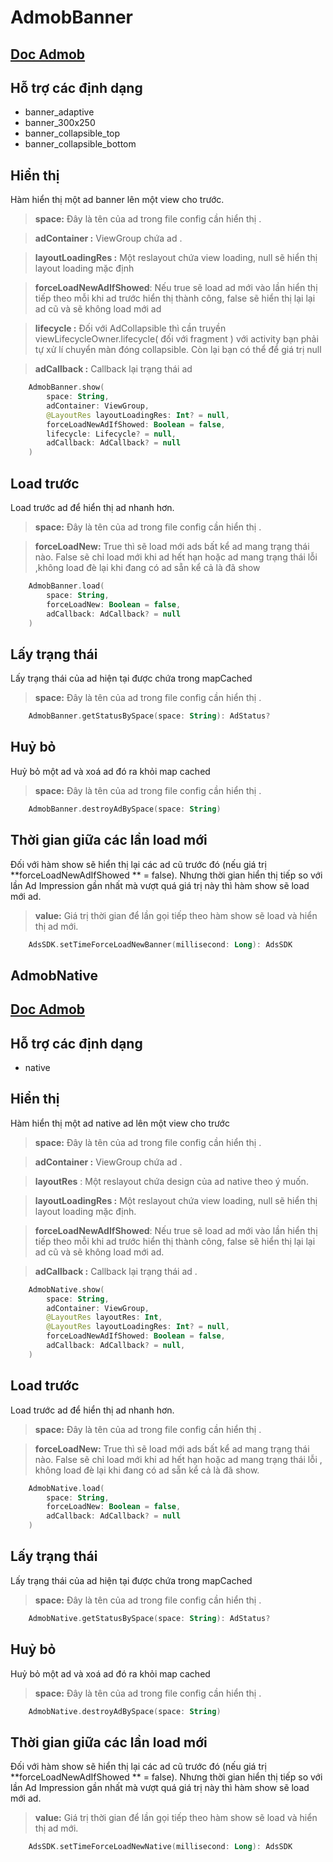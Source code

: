 # AdmobBanner

##  [Doc Admob](https://developers.google.com/admob/android/banner?hl=vi)

## **Hỗ trợ các định dạng**
- banner_adaptive
- banner_300x250
- banner_collapsible_top
- banner_collapsible_bottom

## **Hiển thị**

Hàm hiển thị một ad banner lên một view cho trước.

> **space:** Đây là tên của ad trong file config cần hiển thị .

> **adContainer :** ViewGroup chứa ad .

> **layoutLoadingRes :** Một reslayout chứa view loading, null sẽ hiển thị layout loading mặc định

> **forceLoadNewAdIfShowed**: Nếu true sẽ load ad mới  vào lần hiển thị tiếp theo mỗi khi ad trước hiển thị thành công, false sẽ hiển thị lại lại ad cũ và sẽ không load mới ad

> **lifecycle :** Đối với AdCollapsible thì cần truyền viewLifecycleOwner.lifecycle( đối với fragment ) với activity bạn phải tự xử lí chuyển màn đóng collapsible. Còn lại bạn có thể để giá trị null

> **adCallback :**  Callback lại trạng thái ad

```kotlin
    AdmobBanner.show(
        space: String,
        adContainer: ViewGroup,
        @LayoutRes layoutLoadingRes: Int? = null,
        forceLoadNewAdIfShowed: Boolean = false,
        lifecycle: Lifecycle? = null,
        adCallback: AdCallback? = null
    )
```

## **Load trước**

Load trước ad để hiển thị ad nhanh hơn.

> **space:** Đây là tên của ad trong file config cần hiển thị .

> **forceLoadNew:** True thì sẽ  load mới ads bất kể ad mang trạng thái nào. False sẽ chỉ load mới khi ad hết hạn  hoặc ad mang trạng thái lỗi ,không load đè lại khi đang có ad sẵn kể cả là đã show


```kotlin
    AdmobBanner.load(
        space: String,  
        forceLoadNew: Boolean = false,  
        adCallback: AdCallback? = null
    )
```

## **Lấy trạng thái**

Lấy trạng thái của ad hiện tại được chứa trong mapCached

> **space:** Đây là tên của ad trong file config cần hiển thị .

```kotlin
	AdmobBanner.getStatusBySpace(space: String): AdStatus?
```

## **Huỷ bỏ**

Huỷ bỏ một ad và xoá ad đó ra khỏi map cached

> **space:** Đây là tên của ad trong file config cần hiển thị .

```kotlin
	AdmobBanner.destroyAdBySpace(space: String)
```

## **Thời gian giữa các lần load mới**

Đối với hàm show sẽ hiển thị lại các ad cũ trước đó (nếu giá trị **forceLoadNewAdIfShowed ** = false). Nhưng thời gian hiển thị tiếp so với lần Ad Impression gần nhất  mà vượt quá giá trị này thì hàm show sẽ load mới ad.

> **value:** Giá trị  thời gian để lần gọi tiếp theo hàm show sẽ load và hiển thị ad mới.

```kotlin
	AdsSDK.setTimeForceLoadNewBanner(millisecond: Long): AdsSDK
```

## AdmobNative

##  [Doc Admob](https://developers.google.com/admob/android/native?hl=vi)

## **Hỗ trợ các định dạng**

- native

## **Hiển thị**

Hàm hiển thị một ad native ad lên một view cho trước

> **space:** Đây là tên của ad trong file config cần hiển thị .

> **adContainer :** ViewGroup chứa ad .

> **layoutRes** : Một reslayout chứa design của ad native theo ý muốn.

> **layoutLoadingRes :** Một reslayout chứa view loading, null sẽ hiển thị layout loading mặc định.

> **forceLoadNewAdIfShowed**: Nếu true sẽ load ad mới  vào lần hiển thị tiếp theo mỗi khi ad trước hiển thị thành công, false sẽ hiển thị lại lại ad cũ và sẽ không load mới ad.

> **adCallback :**  Callback lại trạng thái ad .

```kotlin
    AdmobNative.show(
        space: String,
        adContainer: ViewGroup,
        @LayoutRes layoutRes: Int,
        @LayoutRes layoutLoadingRes: Int? = null,
        forceLoadNewAdIfShowed: Boolean = false,
        adCallback: AdCallback? = null,
    )
```

## **Load trước**

Load trước ad để hiển thị ad nhanh hơn.

> **space:** Đây là tên của ad trong file config cần hiển thị .

> **forceLoadNew:** True thì sẽ  load mới ads bất kể ad mang trạng thái nào. False sẽ chỉ load mới khi ad hết hạn  hoặc ad mang trạng thái lỗi , không load đè lại khi đang có ad sẵn kể cả là đã show.

```kotlin
    AdmobNative.load(
        space: String,  
        forceLoadNew: Boolean = false,  
        adCallback: AdCallback? = null
    )
```
## **Lấy trạng thái**

Lấy trạng thái của ad hiện tại được chứa trong mapCached

> **space:** Đây là tên của ad trong file config cần hiển thị .

```kotlin
	AdmobNative.getStatusBySpace(space: String): AdStatus?
```

## **Huỷ bỏ**

Huỷ bỏ một ad và xoá ad đó ra khỏi map cached

> **space:** Đây là tên của ad trong file config cần hiển thị .

```kotlin
	AdmobNative.destroyAdBySpace(space: String)
```

## **Thời gian giữa các lần load mới**

Đối với hàm show sẽ hiển thị lại các ad cũ trước đó (nếu giá trị **forceLoadNewAdIfShowed ** = false). Nhưng thời gian hiển thị tiếp so với lần Ad Impression gần nhất  mà vượt quá giá trị này thì hàm show sẽ load mới ad.

> **value:** Giá trị  thời gian để lần gọi tiếp theo hàm show sẽ load và hiển thị ad mới.

```kotlin
	AdsSDK.setTimeForceLoadNewNative(millisecond: Long): AdsSDK
```
